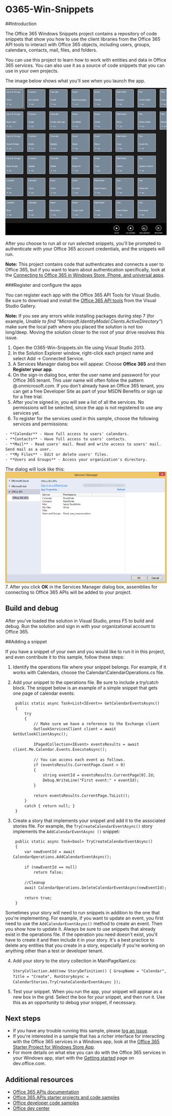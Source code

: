 # O365-Win-Snippets

##Introduction

The Office 365 Windows Snippets project contains a repository of code snippets that show you how to use the client libraries from the Office 365 API tools to interact with Office 365 objects, including users, groups, calendars, contacts, mail, files, and folders.

You can use this project to learn how to work with entities and data in Office 365 services. You can also use it as a source of code snippets that you can use in your own projects. 

The image below shows what you'll see when you launch the app.

![](/Readme-images/LaunchScreen.png "Windows Phone interface for the O365-WinPlatform-Connect sample")

After you choose to run all or run selected snippets, you'll be prompted to authenticate with your Office 365 account credentials, and the snippets will run.

**Note:** This project contains code that authenticates and connects a user to Office 365, but if you want to learn about authentication specifically, look at the [Connecting to Office 365 in Windows Store, Phone, and universal apps](https://github.com/OfficeDev/O365-Win-Connect).

###Register and configure the apps

You can register each app with the Office 365 API Tools for Visual Studio. Be sure to download and install the [Office 365 API tools](http://aka.ms/k0534n) from the Visual Studio Gallery.

**Note:** If you see any errors while installing packages during step 7 (for example, *Unable to find "Microsoft.IdentityModel.Clients.ActiveDirectory"*) make sure the local path where you placed the solution is not too long/deep. Moving the solution closer to the root of your drive resolves this issue.

   1. Open the O365-Win-Snippets.sln file using Visual Studio 2013.
   2. In the Solution Explorer window, right-click each project name and select Add -> Connected Service.
   3. A Services Manager dialog box will appear. Choose **Office 365** and then **Register your app**.
   4. On the sign-in dialog box, enter the user name and password for your Office 365 tenant. This user name will often follow the pattern <your-name>@<tenant-name>.onmicrosoft.com. If you don't already have an Office 365 tenant, you can get a free Developer Site as part of your MSDN Benefits or sign up for a free trial.
   5. After you're signed in, you will see a list of all the services. No permissions will be selected, since the app is not registered to use any services yet. 
   6. To register for the services used in this sample, choose the following services and permissions:

 	- **Calendar** - Have full access to users' calendars.
	- **Contacts** - Have full access to users' contacts.
	- **Mail** - Read users' mail. Read and write access to users' mail. Send mail as a user.
	- **My Files** - Edit or delete users' files.
	- **Users and Groups** - Access your organization's directory. 
	

The dialog will look like this:
![](/Readme-images/ConnectedServices.png "Windows Phone interface for the O365-WinPlatform-Connect sample")
   7. After you click **OK** in the Services Manager dialog box, assemblies for connecting to Office 365 APIs will be added to your project.

## Build and debug ##

After you've loaded the solution in Visual Studio, press F5 to build and debug.
Run the solution and sign in with your organizational account to Office 365.

##Adding a snippet

If you have a snippet of your own and you would like to run it in this project, and even contribute it to this sample, follow these steps:

1. Identify the operations file where your snippet belongs. For example, if it works with Calendars, choose the Calendar\CalendarOperations.cs file.
2. Add your snippet to the operations file. Be sure to include a try/catch block. The snippet below is an example of a simple snippet that gets one page of calendar events:

        public static async Task<List<IEvent>> GetCalendarEventsAsync()
        {
            try
            {
                // Make sure we have a reference to the Exchange client
                OutlookServicesClient client = await GetOutlookClientAsync();

                IPagedCollection<IEvent> eventsResults = await client.Me.Calendar.Events.ExecuteAsync();

                // You can access each event as follows.
                if (eventsResults.CurrentPage.Count > 0)
                {
                    string eventId = eventsResults.CurrentPage[0].Id;
                    Debug.WriteLine("First event:" + eventId);
                }

                return eventsResults.CurrentPage.ToList();
            }
            catch { return null; }
        }
3. Create a story that implements your snippet and add it to the associated stories file. For example, the `TryCreateCalendarEventAsync()` story implements the `AddCalendarEventAsync ()` snippet:

        public static async Task<bool> TryCreateCalendarEventAsync()
        {
            var newEventId = await CalendarOperations.AddCalendarEventAsync();

            if (newEventId == null)
                return false;

            //Cleanup
            await CalendarOperations.DeleteCalendarEventAsync(newEventId);

            return true;
        }
Sometimes your story will need to run snippets in addition to the one that you're implementing. For example, if you want to update an event, you first need to use the `AddCalendarEventAsync()` method to create an event. Then you show how to update it. Always be sure to use snippets that already exist in the operations file. If the operation you need doesn't exist, you'll have to create it and then include it in your story. It's a best practice to delete any entities that you create in a story, especially if you're working on anything other than a test or developer tenant.

4. Add your story to the story collection in MainPageXaml.cs:

	`StoryCollection.Add(new StoryDefinition() { GroupName = "Calendar", Title = "Create", RunStoryAsync = CalendarStories.TryCreateCalendarEventAsync });`

5. Test your snippet. When you run the app, your snippet will appear as a new box in the grid. Select the box for your snippet, and then run it. Use this as an opportunity to debug your snippet, if necessary.

## Next steps ##

- If you have any trouble running this sample, please [log an issue](https://github.com/OfficeDev/O365-Win-Snippets/issues).
- If you're interested in a sample that has a richer interface for interacting with the Office 365 services in a Windows app, look at the [Office 365 Starter Project for Windows Store App](https://github.com/OfficeDev/O365-Windows-Start).
- For more details on what else you can do with the Office 365 services in your Windows app, start with the [Getting started](http://aka.ms/rpx192) page on dev.office.com.

## Additional resources ##

- [Office 365 APIs documentation](http://aka.ms/kbwa5c)
- [Office 365 APIs starter projects and code samples](http://aka.ms/x1kpnz)
- [Office developer code samples](http://aka.ms/afh45z)
- [Office dev center](http://aka.ms/uftrm1)